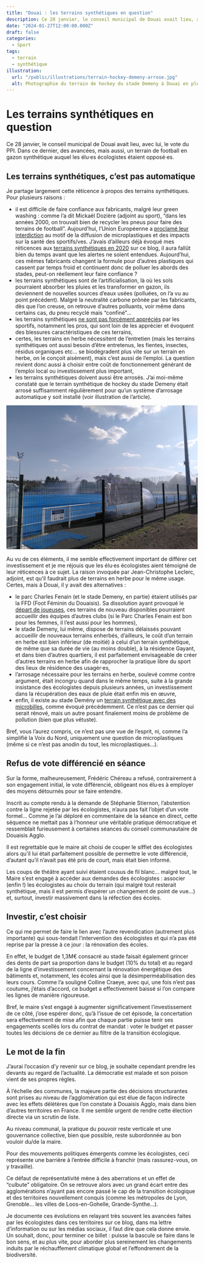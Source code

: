 ```yaml
---
title: "Douai : les terrains synthétiques en question"
description: Ce 28 janvier, le conseil municipal de Douai avait lieu, avec lui, le vote du PPI avec un gazon synthétique auquel les élu·es écologistes étaient opposé·es.
date: "2024-01-27T12:00:00.000Z"
draft: false
categories:
  - Sport
tags:
  - terrain
  - synthétique
illustration:
  url: "/public/illustrations/terrain-hockey-demeny-arrose.jpg"
  alt: Photographie du terrain de hockey du stade Demeny à Douai en pleine séance d’arrosage
---
```


# Les terrains synthétiques en question

Ce 28 janvier, le conseil municipal de Douai avait lieu, avec lui, le vote du PPI. Dans ce dernier, des avancées, mais aussi, un terrain de football en gazon synthétique auquel les élu·es écologistes étaient opposé·es.

## Les terrains synthétiques, c’est pas automatique

Je partage largement cette réticence à propos des terrains synthétiques. Pour plusieurs raisons :

- il est difficile de faire confiance aux fabricants, malgré leur green washing : comme l’a dit Mickaël Dozière (adjoint au sport), “dans les années 2000, on trouvait bien de recycler les pneus pour faire des terrains de football”. Aujourd’hui, l’Union Européenne a [proclamé leur interdiction](https://france3-regions.francetvinfo.fr/centre-val-de-loire/loiret/sport-on-vous-explique-pourquoi-les-pelouses-synthetiques-a-base-de-microplastiques-c-est-termine-2863817.html) au motif de la diffusion de microplastiques et des impacts sur la santé des sportifs/ves. J’avais d’ailleurs déjà évoqué mes réticences aux [terrains synthétiques en 2020](./pour-une-politique-demographique-ecologique-en-france) sur ce blog, il aura fallût bien du temps avant que les alertes ne soient entendues. Aujourd’hui, ces mêmes fabricants changent la formule pour d’autres plastiques qui cassent par temps froid et continuent donc de polluer les abords des stades, peut-on réellement leur faire confiance ?
- les terrains synthétiques sont de l’artificialisation, là où les sols pourraient absorber les pluies et les transformer en gazon, ils deviennent de nouvelles sources d’eaux usées (polluées, on l’a vu au point précédent). Malgré la neutralité carbone prônée par les fabricants, dès que l’on creuse, on retrouve d’autres polluants, voir même dans certains cas, du pneu recyclé mais “confiné”…
- les terrains synthétiques [ne sont pas forcément appréciés](https://www.lamontagne.fr/clermont-ferrand-63000/asm-clermont/asm-un-synthetique-pas-sympathique_12659228/) par les sportifs, notamment les pros, qui sont loin de les apprécier et évoquent des blessures caractéristiques de ces terrains,
- certes, les terrains en herbe nécessitent de l’entretien (mais les terrains synthétiques ont aussi besoin d’être entretenus, les fientes, insectes, résidus organiques etc… se biodégradent plus vite sur un terrain en herbe, on le conçoit aisément), mais c’est aussi de l’emploi. La question revient donc aussi à choisir entre coût de fonctionnement générant de l’emploi local ou investissement plus important,
- les terrains synthétiques doivent aussi être arrosés. J’ai moi-même constaté que le terrain synthétique de hockey du stade Demeny était arrosé suffisamment régulièrement pour qu’un système d’arrosage automatique y soit installé (voir illustration de l’article).

![Photographie du terrain de hockey du stade Demeny à Douai en pleine séance d’arrosage](/public/illustrations/terrain-hockey-demeny-arrose.jpg)

Au vu de ces éléments, il me semble effectivement important de différer cet investissement et je me réjouis que les élu·es écologistes aient témoigné de leur réticences à ce sujet. La raison invoquée par Jean-Christophe Leclerc, adjoint, est qu’il faudrait plus de terrains en herbe pour le même usage. Certes, mais à Douai, il y avait des alternatives :

- le parc Charles Fenain (et le stade Demeny, en partie) étaient utilisés par la FFD (Foot Féminin du Douaisis). Sa dissolution ayant provoqué le [départ de joueuses](https://www.lavoixdunord.fr/1353924/article/2023-07-19/football-une-soixantaine-de-filles-du-foot-feminin-douai-rejoignent-l-es-lambres), ces terrains de nouveau disponibles pourraient accueillir des équipes d’autres clubs (si le Parc Charles Fenain est bon pour les femmes, il l’est aussi pour les hommes),
- le stade Demeny, lui même, dispose de terrains délaissés pouvant accueillir de nouveaux terrains enherbés, d’ailleurs, le coût d’un terrain en herbe est bien inférieur (de moitié) à celui d’un terrain synthétique, de même que sa durée de vie (au moins double),
  à la résidence Gayant, et dans bien d’autres quartiers, il est parfaitement envisageable de créer d’autres terrains en herbe afin de rapprocher la pratique libre du sport des lieux de résidence des usagèr·es,
- l’arrosage nécessaire pour les terrains en herbe, soulevé comme contre argument, était incongru quand dans le même temps, suite à la grande insistance des écologistes depuis plusieurs années, un investissement dans la récupération des eaux de pluie était enfin mis en œuvre,
- enfin, il existe au stade Demény un [terrain synthétique avec des microbilles](https://youtube.com/shorts/6OQEj3c9E5A?si=isdk6xwEEpQnchp8), comme évoqué précédemment. Ce n’est pas ce dernier qui serait rénové, mais un autre posant finalement moins de problème de pollution (bien que plus vétuste).

Bref, vous l’aurez compris, ce n’est pas une vue de l’esprit, ni, comme l’a simplifié la Voix du Nord, uniquement une question de microplastiques (même si ce n’est pas anodin du tout, les microplastiques…).

## Refus de vote différencié en séance

Sur la forme, malheureusement, Frédéric Chéreau a refusé, contrairement à son engagement initial, le vote différencié, obligeant nos élu·es à employer des moyens détournés pour se faire entendre.

Inscrit au compte rendu à la demande de Stéphanie Stiernon, l’abstention contre la ligne rejetée par les écologistes, n’aura pas fait l’objet d’un vote formel… Comme je l’ai déploré en commentaire de la séance en direct, cette séquence ne mettait pas à l’honneur une véritable pratique démocratique et ressemblait furieusement à certaines séances du conseil communautaire de Douaisis Agglo.

Il est regrettable que le maire ait choisi de couper le sifflet des écologistes alors qu’il lui était parfaitement possible de permettre le vote différencié, d’autant qu’il n’avait pas été pris de court, mais était bien informé.

Les coups de théâtre ayant suivi étaient cousus de fil blanc… malgré tout, le Maire s’est engagé à accéder aux demandes des écologistes : associer (enfin !) les écologistes au choix du terrain (qui malgré tout resterait synthétique, mais il est permis d’espérer un changement de point de vue…) et, surtout, investir massivement dans la réfection des écoles.

## Investir, c’est choisir

Ce qui me permet de faire le lien avec l’autre revendication (autrement plus importante) qui sous-tendait l’intervention des écologistes et qui n’a pas été reprise par la presse à ce jour : la rénovation des écoles.

En effet, le budget de 1,3M€ consacré au stade faisait également grincer des dents de part sa proportion dans le budget (10% du total) et au regard de la ligne d’investissement concernant la rénovation énergétique des bâtiments et, notamment, les écoles ainsi que la désimperméabilisation des leurs cours. Comme l’a souligné Colline Craeye, avec qui, une fois n’est pas coutume, j’étais d’accord, ce budget a effectivement baissé si l’on compare les lignes de manière rigoureuse.

Bref, le maire s’est engagé à augmenter significativement l’investissement de ce côté, j’ose espérer donc, qu’à l’issue de cet épisode, la concertation sera effectivement de mise afin que chaque partie puisse tenir ses engagements scellés lors du contrat de mandat : voter le budget et passer toutes les décisions de ce dernier au filtre de la transition écologique.

## Le mot de la fin

J’aurai l’occasion d’y revenir sur ce blog, je souhaite cependant prendre les devants au regard de l’actualité. La démocratie est malade et son poison vient de ses propres règles.

À l’échelle des communes, la majeure partie des décisions structurantes sont prises au niveau de l’agglomération qui est élue de façon indirecte avec les effets délétères que l’on constate à Douaisis Agglo, mais dans bien d’autres territoires en France. Il me semble urgent de rendre cette élection directe via un scrutin de liste.

Au niveau communal, la pratique du pouvoir reste verticale et une gouvernance collective, bien que possible, reste subordonnée au bon vouloir du/de la maire.

Pour des mouvements politiques émergents comme les écologistes, ceci représente une barrière à l’entrée difficile à franchir (mais rassurez-vous, on y travaille).

Ce défaut de représentativité mène à des aberrations et un effet de “culbute” obligatoire. On se retrouve alors avec un grand écart entre des agglomérations n’ayant pas encore passé le cap de la transition écologique et des territoires nouvellement conquis (comme les métropoles de Lyon, Grenoble… les villes de Loos-en-Gohelle, Grande-Synthe…).

Je documente ces évolutions en relayant très souvent les avancées faites par les écologistes dans ces territoires sur ce blog, dans ma lettre d’information ou sur les médias sociaux, il faut dire que cela donne envie. Un souhait, donc, pour terminer ce billet : puisse la bascule se faire dans le bon sens, et au plus vite, pour aborder plus sereinement les changements induits par le réchauffement climatique global et l’effondrement de la biodiversité.
